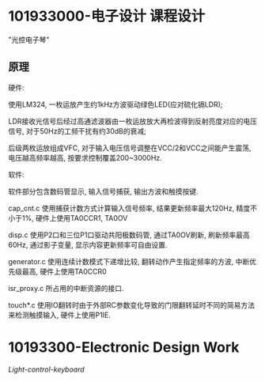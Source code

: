 101933000-电子设计 课程设计
=====


"光控电子琴"

原理
---------------------
硬件:

  使用LM324, 一枚运放产生约1kHz方波驱动绿色LED(应对硫化镉LDR);

  LDR接收光信号后经过高通滤波器由一枚运放放大再检波得到反射亮度对应的电压信号, 对于50Hz的工频干扰有约30dB的衰减;
  
  后级两枚运放组成VFC, 对于输入电压信号调整在VCC/2和VCC之间能产生震荡, 电压越高频率越高, 按要求控制覆盖200~3000Hz.

  
软件:

  软件部分包含数码管显示, 输入信号捕获, 输出方波和触摸按键.

  cap_cnt.c 使用捕获计数方式计算输入信号频率, 结果更新频率最大120Hz, 精度不小于1%, 硬件上使用TA0CCR1, TA0OV

  disp.c 使用P2口和三位P1口驱动共阳极数码管, 通过TA0OV刷新, 刷新频率最高60Hz, 通过影子变量, 显示内容更新频率可自由设置.

  generator.c 使用连续计数模式下递增比较, 翻转动作产生指定频率的方波, 中断优先级最高, 硬件上使用TA0CCR0

  isr_proxy.c 所占用的中断资源的接口.

  touch*.c 使用IO翻转时由于外部RC参数变化导致的门限翻转延时不同的简易方法来检测触摸输入, 硬件上使用P1IE.
  



10193300-Electronic Design Work
==========================
*Light-control-keyboard*

